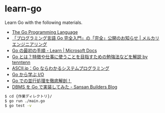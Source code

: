 # learn-go

Learn Go with the following materials.

- [The Go Programming Language](https://golang.org/)
- [「プログラミング言語 Go 完全入門」の「完全」公開のお知らせ \| メルカリエンジニアリング](https://engineering.mercari.com/blog/entry/goforbeginners/)
- [Go の最初の手順 \- Learn \| Microsoft Docs](https://docs.microsoft.com/ja-jp/learn/paths/go-first-steps/)
- [Go とは？特徴や仕事に使うことを目指すための勉強法などを解説 by tenntenn](https://freelance.levtech.jp/guide/detail/1424/)
- [ASCII\.jp：Go ならわかるシステムプログラミング](https://ascii.jp/serialarticles/1235262/)
- [Go から学ぶ I/O](https://zenn.dev/hsaki/books/golang-io-package)
- [Go での並行処理を徹底解剖！](https://zenn.dev/hsaki/books/golang-concurrency)
- [DBMS を Go で実装してみた \- Sansan Builders Blog](https://buildersbox.corp-sansan.com/entry/2019/10/24/110000)

```sh
$ cd {作業ディレクトリ}/
$ go run ./main.go
$ go test -v
```
